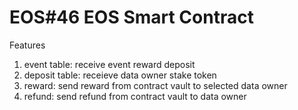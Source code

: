 # EOS#46 EOS Smart Contract

Features

1. event table: receive event reward deposit 
2. deposit table: receieve data owner stake token
3. reward: send reward from contract vault to selected data owner
4. refund: send refund from contract vault to data owner